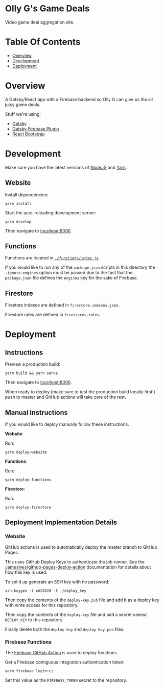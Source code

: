 # Olly G's Game Deals

Video game deal aggregation site.

# Table Of Contents

- [Overview](#overview)
- [Development](#development)
- [Deployment](#deployment)

# Overview

A Gatsby/React app with a Firebase backend so Olly G can give us the all juicy
game deals.

Stuff we're using:

- [Gatsby](https://www.gatsbyjs.org/)
- [Gatsby Firebase Plugin](https://www.gatsbyjs.org/packages/gatsby-plugin-firebase/)
- [React Bootstrap](https://react-bootstrap.github.io/)

# Development

Make sure you have the latest versions of
[NodeJS](https://nodejs.org/en/download/)
and [Yarn](https://classic.yarnpkg.com/en/docs/install/).

## Website

Install dependencies:

```
yarn install
```

Start the auto-reloading development server:

```
yarn develop
```

Then navigate to [localhost:8000](http://localhost:8000).

## Functions

Functions are located in [`./functions/index.js`](./functions/index.js).

If you would like to run any of the `package.json` scripts in this directory the
`--ignore-engines` option must be passed due to the fact that the `package.json`
file defines the `engines` key for the sake of Firebase.

## Firestore

Firestore indexes are defined in `firestore.indexes.json`.  

Firestore rules are defined in `firestores.rules`.

# Deployment
## Instructions

Preview a production build:

```
yarn build && yarn serve
```

Then navigate to [localhost:8000](http://localhost:8000).  

When ready to deploy (make sure to test the production build locally 
first!) push to master and GitHub actions will take care of the rest.

## Manual Instructions

If you would like to deploy manually follow these instructions.

**Website**:

Run:

```
yarn deploy-website
```

**Functions**:

Run:

```
yarn deploy-functions
```

**Firestore**:

Run:

```
yarn deploy-firestore
```

## Deployment Implementation Details
### Website

GitHub actions is used to automatically deploy the master branch to 
GitHub Pages.

This uses GitHub Deploy Keys to authenticate the job runner. See the 
[JamesIves/github-pages-deploy-action](https://github.com/JamesIves/github-pages-deploy-action/tree/dev#using-an-ssh-deploy-key-)
documentation for details about how this key is used.

To set it up generate an SSH key with no password: 

```
ssh-keygen -t ed25519 -f ./deploy_key
```

Then copy the contents of the `deploy-key.pub` file and add it as a deploy key 
with write access for this repository.

Then copy the contents of the `deploy-key` file and add a secret named 
`DEPLOY_KEY` to this repository.

Finally delete both the `deploy-key` and `deploy-key.pub` files.

### Firebase Functions

The [Firebase GitHub Action](https://github.com/marketplace/actions/github-action-for-firebase)
is used to deploy functions. 

Get a Firebase contiguous integration authentication token:

```
yarn firebase login:ci
```

Set this value as the `FIREBASE_TOKEN` secret to the repository.
